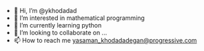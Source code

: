 - 👋 Hi, I’m @ykhodadad
- 👀 I’m interested in mathematical programming
- 🌱 I’m currently learning python
- 💞️ I’m looking to collaborate on ...
- 📫 How to reach me yasaman_khodadadegan@progressive.com

<!---
ykhodadad/ykhodadad is a ✨ special ✨ repository because its `README.md` (this file) appears on your GitHub profile.
You can click the Preview link to take a look at your changes.
--->
